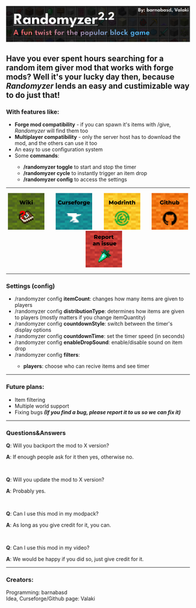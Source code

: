 <img src="https://raw.githubusercontent.com/barnabasd/Randomyzer/master/images/header.jpg">
<h2>Have you ever spent hours searching for a random item giver mod that works with forge mods? Well it's your lucky day then, because <i>Randomyzer</i> lends an easy and custimizable way to do just that!</h2>

<h3>With features like:</h3>
<ul>
    <li><b>Forge mod compatibility</b> - if you can spawn it's items with /give,  	<i>Randomyzer</i> will find them too</li>
    <li><b>Multiplayer compatibility</b> - only the server host has to download the mod, and the others can use it too</li>
    <li>An easy to use configuration system</li>
    <li>Some <b>commands</b>:</li>
<ul>
    <li><b>/randomyzer toggle</b> to start and stop the timer</li>
    <li><b>/randomyzer cycle</b> to instantly trigger an item drop</li>
    <li><b>/randomyzer config</b> to access the settings</li>
</ul>
</ul>
<hr>
<p align="center">
    <a href="https://github.com/barnabasd/Randomyzer/wiki"><img src="https://raw.githubusercontent.com/barnabasd/Randomyzer/master/images/card_wiki.png" alt="Card 1" width="100" height="100" /></a>&nbsp;&nbsp;&nbsp;&nbsp;&nbsp;&nbsp;&nbsp;
    <a href="https://www.curseforge.com/minecraft/mc-mods/randomyzermod"><img src="https://raw.githubusercontent.com/barnabasd/Randomyzer/master/images/card_cf.png" alt="Card 2" width="100" height="100" /></a>&nbsp;&nbsp;&nbsp;&nbsp;&nbsp;&nbsp;&nbsp;
    <a href="https://modrinth.com/mod/randomyzermod"><img src="https://raw.githubusercontent.com/barnabasd/Randomyzer/master/images/card_modrinth.png" alt="Card 3" width="100" height="100" /></a>&nbsp;&nbsp;&nbsp;&nbsp;&nbsp;&nbsp;&nbsp;
    <a href="https://github.com/barnabasd/Randomyzer"><img src="https://raw.githubusercontent.com/barnabasd/Randomyzer/master/images/card_gh.png" alt="Card 4" width="100" height="100" /></a>&nbsp;&nbsp;&nbsp;&nbsp;&nbsp;&nbsp;&nbsp;
    <a href="https://github.com/barnabasd/Randomyzer/issues/new"><img src="https://raw.githubusercontent.com/barnabasd/Randomyzer/master/images/card_bug.png" alt="Card 5" width="100" height="100" /></a>
</p>
<hr>
<h3>Settings (config)</h3>
<ul>
    <li>/randomyzer config <b>itemCount</b>: changes how many items  are given to players</li>
    <li>/randomyzer config <b>distributionType</b>: determines how items are given to players (mostly matters if you change itemQuantity)</li>
    <li>/randomyzer config <b>countdownStyle</b>: switch between the timer's display options</li>
    <li>/randomyzer config <b>countdownTime</b>: set the timer speed (in seconds)</li>
    <li>/randomyzer config <b>enableDropSound</b>: enable/disable sound on item drop</li>
    <li>/randomyzer config <b>filters</b>:</li>
    <ul>
        <li><b>players</b>: choose who can recive items and see timer</li>
    </ul>
</ul>
<hr>
<h3>Future plans:</h3>
<ul>
    <li>Item filtering</li>
    <li>Multiple world support</li>
    <li>Fixing bugs <b><i>(If you find a bug, please report it to us so we can fix it)</b></i></li>
</ul>
<hr>
<h3>Questions&Answers</h3>
<p><b>Q</b>: Will you backport the mod to X version?</p>
<p><b>A</b>: If enough people ask for it then yes, otherwise no.</p>
<br>
<p><b>Q</b>: Will you update the mod to X version?</p>
<p><b>A</b>: Probably yes.</p>
<br>
<p><b>Q</b>: Can I use this mod in my modpack?</p>
<p><b>A</b>: As long as you give credit for it, you can.</p>
<br>
<p><b>Q</b>: Can I use this mod in my video?</p>
<p><b>A</b>: We would be happy if you did so, just give credit for it.</p>
</ul>
<hr>
<h3>Creators:</h3>
Programming: barnabasd
<br>
Idea, Curseforge/Github page: Valaki
